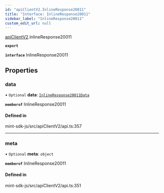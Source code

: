 ```yaml
---
id: "apiClientV2.InlineResponse20011"
title: "Interface: InlineResponse20011"
sidebar_label: "InlineResponse20011"
custom_edit_url: null
---
```


[apiClientV2](../modules/apiClientV2).InlineResponse20011

**`export`**

**`interface`** InlineResponse20011

## Properties

### data

• `Optional` **data**: [`InlineResponse20011Data`](apiClientV2.InlineResponse20011Data)

**`memberof`** InlineResponse20011

#### Defined in

mint-sdk-js/src/apiClientV2/api.ts:357

___

### meta

• `Optional` **meta**: `object`

**`memberof`** InlineResponse20011

#### Defined in

mint-sdk-js/src/apiClientV2/api.ts:351
